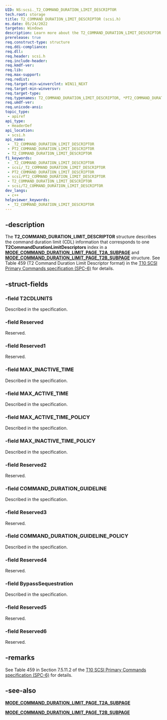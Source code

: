 ```yaml
---
UID: NS:scsi._T2_COMMAND_DURATION_LIMIT_DESCRIPTOR
tech.root: storage
title: T2_COMMAND_DURATION_LIMIT_DESCRIPTOR (scsi.h)
ms.date: 05/24/2022
targetos: Windows
description: Learn more about the T2_COMMAND_DURATION_LIMIT_DESCRIPTOR (scsi.h) structure.
prerelease: true
req.construct-type: structure
req.ddi-compliance: 
req.dll: 
req.header: scsi.h
req.include-header: 
req.kmdf-ver: 
req.lib: 
req.max-support: 
req.redist: 
req.target-min-winverclnt: WIN11_NEXT
req.target-min-winversvr: 
req.target-type: 
req.typenames: T2_COMMAND_DURATION_LIMIT_DESCRIPTOR, *PT2_COMMAND_DURATION_LIMIT_DESCRIPTOR
req.umdf-ver: 
req.unicode-ansi: 
topic_type:
 - apiref
api_type:
 - HeaderDef
api_location:
 - scsi.h
api_name:
 - _T2_COMMAND_DURATION_LIMIT_DESCRIPTOR
 - PT2_COMMAND_DURATION_LIMIT_DESCRIPTOR
 - T2_COMMAND_DURATION_LIMIT_DESCRIPTOR
f1_keywords:
 - _T2_COMMAND_DURATION_LIMIT_DESCRIPTOR
 - scsi/_T2_COMMAND_DURATION_LIMIT_DESCRIPTOR
 - PT2_COMMAND_DURATION_LIMIT_DESCRIPTOR
 - scsi/PT2_COMMAND_DURATION_LIMIT_DESCRIPTOR
 - T2_COMMAND_DURATION_LIMIT_DESCRIPTOR
 - scsi/T2_COMMAND_DURATION_LIMIT_DESCRIPTOR
dev_langs:
 - c++
helpviewer_keywords:
 - _T2_COMMAND_DURATION_LIMIT_DESCRIPTOR
---
```


## -description

The **T2_COMMAND_DURATION_LIMIT_DESCRIPTOR** structure describes the command duration limit (CDL) information that corresponds to one **T2CommandDurationLimitDescriptors** index in a [**MODE_COMMAND_DURATION_LIMIT_PAGE_T2A_SUBPAGE**](ns-scsi-mode_command_duration_limit_page_t2a_subpage.md) and [**MODE_COMMAND_DURATION_LIMIT_PAGE_T2B_SUBPAGE**](ns-scsi-mode_command_duration_limit_page_t2b_subpage.md) structure. See Table 459 (T2 Command Duration Limit Descriptor format) in the [T10 SCSI Primary Commands specification (SPC-6)](https://www.t10.org/members/w_spc6.htm) for details.

## -struct-fields

### -field T2CDLUNITS

Described in the specification.

### -field Reserved

Reserved.

### -field Reserved1

Reserved.

### -field MAX_INACTIVE_TIME

Described in the specification.

### -field MAX_ACTIVE_TIME

Described in the specification.

### -field MAX_ACTIVE_TIME_POLICY

Described in the specification.

### -field MAX_INACTIVE_TIME_POLICY

Described in the specification.

### -field Reserved2

Reserved.

### -field COMMAND_DURATION_GUIDELINE

Described in the specification.

### -field Reserved3

Reserved.

### -field COMMAND_DURATION_GUIDELINE_POLICY

Described in the specification.

### -field Reserved4

Reserved.

### -field BypassSequestration

Described in the specification.

### -field Reserved5

Reserved.

### -field Reserved6

Reserved.

## -remarks

See Table 459 in Section 7.5.11.2 of the [T10 SCSI Primary Commands specification (SPC-6)](https://www.t10.org/members/w_spc6.htm) for details.

## -see-also

[**MODE_COMMAND_DURATION_LIMIT_PAGE_T2A_SUBPAGE**](ns-scsi-mode_command_duration_limit_page_t2a_subpage.md)

[**MODE_COMMAND_DURATION_LIMIT_PAGE_T2B_SUBPAGE**](ns-scsi-mode_command_duration_limit_page_t2b_subpage.md)
